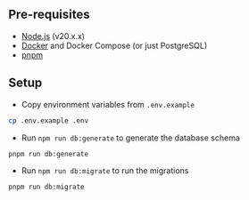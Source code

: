 
## Pre-requisites

- [Node.js](https://nodejs.org/en/download/) (v20.x.x)
- [Docker](https://docs.docker.com/get-docker/) and Docker Compose (or just PostgreSQL)
- [pnpm](https://pnpm.io/installation)

## Setup

- Copy environment variables from `.env.example`

```sh
cp .env.example .env
```

- Run `npm run db:generate` to generate the database schema

```sh
pnpm run db:generate
```

- Run `npm run db:migrate` to run the migrations

```sh
pnpm run db:migrate
```

